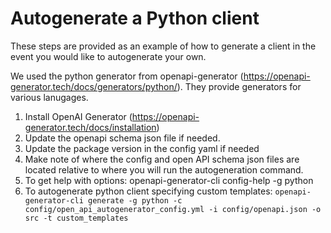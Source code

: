 # Autogenerate a Python client

These steps are provided as an example of how to generate a client in the event you would like to autogenerate your own.

We used the python generator from openapi-generator (https://openapi-generator.tech/docs/generators/python/). They provide generators for various lanugages.

1. Install OpenAI Generator (https://openapi-generator.tech/docs/installation)
2. Update the openapi schema json file if needed.
3. Update the package version in the config yaml if needed
4. Make note of where the config and open API schema json files are located relative to where you will run the autogeneration command.
5. To get help with options: openapi-generator-cli config-help -g python
6. To autogenerate python client specifying custom templates: ``openapi-generator-cli generate -g python -c config/open_api_autogenerator_config.yml -i config/openapi.json -o src -t custom_templates``